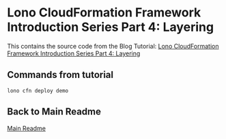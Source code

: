 # Lono CloudFormation Framework Introduction Series Part 4: Layering

This contains the source code from the Blog Tutorial: [Lono CloudFormation Framework Introduction Series Part 4: Layering](https://blog.boltops.com/2019/11/09/lono-cloudformation-framework-introduction-series-part-4-layering)

## Commands from tutorial

    lono cfn deploy demo

## Back to Main Readme

[Main Readme](https://github.com/tongueroo/lono-cloudformation-examples)
